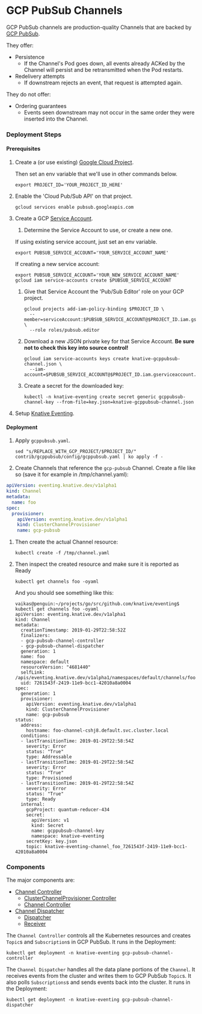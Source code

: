 # GCP PubSub Channels

GCP PubSub channels are production-quality Channels that are backed by
[GCP PubSub](https://cloud.google.com/pubsub/).

They offer:

- Persistence
  - If the Channel's Pod goes down, all events already ACKed by the Channel will
    persist and be retransmitted when the Pod restarts.
- Redelivery attempts
  - If downstream rejects an event, that request is attempted again.

They do not offer:

- Ordering guarantees
  - Events seen downstream may not occur in the same order they were inserted
    into the Channel.

### Deployment Steps

#### Prerequisites

1. Create a (or use existing)
   [Google Cloud Project](https://cloud.google.com/resource-manager/docs/creating-managing-projects).

   Then set an env variable that we'll use in other commands below.

   ```shell
   export PROJECT_ID='YOUR_PROJECT_ID_HERE'
   ```

1. Enable the 'Cloud Pub/Sub API' on that project.

   ```shell
   gcloud services enable pubsub.googleapis.com
   ```

1. Create a GCP
   [Service Account](https://console.cloud.google.com/iam-admin/serviceaccounts/project).

   1. Determine the Service Account to use, or create a new one.

   If using existing service account, just set an env variable.

   ```shell
   export PUBSUB_SERVICE_ACCOUNT='YOUR_SERVICE_ACCOUNT_NAME'
   ```

   If creating a new service account:

   ```shell
   export PUBSUB_SERVICE_ACCOUNT='YOUR_NEW_SERVICE_ACCOUNT_NAME'
   gcloud iam service-accounts create $PUBSUB_SERVICE_ACCOUNT
   ```

   1. Give that Service Account the 'Pub/Sub Editor' role on your GCP project.

      ```shell
      gcloud projects add-iam-policy-binding $PROJECT_ID \
        --member=serviceAccount:$PUBSUB_SERVICE_ACCOUNT@$PROJECT_ID.iam.gserviceaccount.com \
        --role roles/pubsub.editor
      ```

   1. Download a new JSON private key for that Service Account. **Be sure not to
      check this key into source control!**

      ```shell
      gcloud iam service-accounts keys create knative-gcppubsub-channel.json \
        --iam-account=$PUBSUB_SERVICE_ACCOUNT@$PROJECT_ID.iam.gserviceaccount.com
      ```

   1. Create a secret for the downloaded key:

      ```shell
      kubectl -n knative-eventing create secret generic gcppubsub-channel-key --from-file=key.json=knative-gcppubsub-channel.json
      ```

1. Setup [Knative Eventing](../../../DEVELOPMENT.md).

#### Deployment

1. Apply `gcppubsub.yaml`.

   ```shell
   sed "s/REPLACE_WITH_GCP_PROJECT/$PROJECT_ID/" contrib/gcppubsub/config/gcppubsub.yaml | ko apply -f -
   ```

1. Create Channels that reference the `gcp-pubsub` Channel. Create a file like
   so (save it for example in /tmp/channel.yaml):

```yaml
apiVersion: eventing.knative.dev/v1alpha1
kind: Channel
metadata:
  name: foo
spec:
  provisioner:
    apiVersion: eventing.knative.dev/v1alpha1
    kind: ClusterChannelProvisioner
    name: gcp-pubsub
```

1. Then create the actual Channel resource:

   ```shell
   kubectl create -f /tmp/channel.yaml
   ```

1. Then inspect the created resource and make sure it is reported as Ready

   ```shell
   kubectl get channels foo -oyaml
   ```

   And you should see something like this:

   ```shell
   vaikas@penguin:~/projects/go/src/github.com/knative/eventing$ kubectl get channels foo -oyaml
   apiVersion: eventing.knative.dev/v1alpha1
   kind: Channel
   metadata:
     creationTimestamp: 2019-01-29T22:58:52Z
     finalizers:
     - gcp-pubsub-channel-controller
     - gcp-pubsub-channel-dispatcher
     generation: 1
     name: foo
     namespace: default
     resourceVersion: "4681440"
     selfLink: /apis/eventing.knative.dev/v1alpha1/namespaces/default/channels/foo
     uid: 7261543f-2419-11e9-bcc1-42010a8a0004
   spec:
     generation: 1
     provisioner:
       apiVersion: eventing.knative.dev/v1alpha1
       kind: ClusterChannelProvisioner
       name: gcp-pubsub
   status:
     address:
       hostname: foo-channel-cshj8.default.svc.cluster.local
     conditions:
     - lastTransitionTime: 2019-01-29T22:58:54Z
       severity: Error
       status: "True"
       type: Addressable
     - lastTransitionTime: 2019-01-29T22:58:54Z
       severity: Error
       status: "True"
       type: Provisioned
     - lastTransitionTime: 2019-01-29T22:58:54Z
       severity: Error
       status: "True"
       type: Ready
     internal:
       gcpProject: quantum-reducer-434
       secret:
         apiVersion: v1
         kind: Secret
         name: gcppubsub-channel-key
         namespace: knative-eventing
       secretKey: key.json
       topic: knative-eventing-channel_foo_7261543f-2419-11e9-bcc1-42010a8a0004
   ```

### Components

The major components are:

- [Channel Controller](../../../contrib/gcppubsub/pkg/controller)
  - [ClusterChannelProvisioner Controller](../../../contrib/gcppubsub/pkg/clusterchannelprovisioner)
  - [Channel Controller](../../../contrib/gcppubsub/pkg/channel)
- [Channel Dispatcher](../../../contrib/gcppubsub/pkg/dispatcher/cmd)
  - [Dispatcher](../../../contrib/gcppubsub/pkg/dispatcher/dispatcher)
  - [Receiver](../../../contrib/gcppubsub/pkg/dispatcher/receiver)

The `Channel Controller` controls all the Kubernetes resources and creates
`Topic`s and `Subscription`s in GCP PubSub. It runs in the Deployment:

```shell
kubectl get deployment -n knative-eventing gcp-pubsub-channel-controller
```

The `Channel Dispatcher` handles all the data plane portions of the `Channel`.
It receives events from the cluster and writes them to GCP PubSub `Topic`s. It
also polls `Subscriptions`s and sends events back into the cluster. It runs in
the Deployment:

```shell
kubectl get deployment -n knative-eventing gcp-pubsub-channel-dispatcher
```
